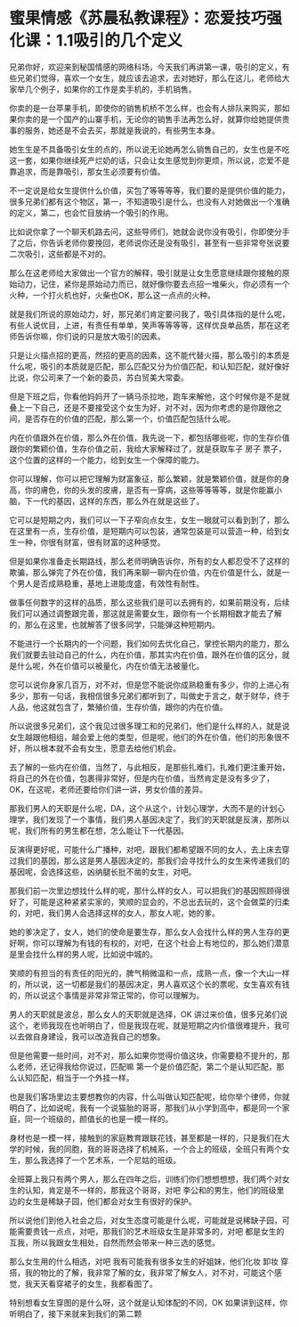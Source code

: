# 蜜果情感《苏晨私教课程》：恋爱技巧强化课：1.1吸引的几个定义

兄弟你好，欢迎来到秘国情感的网络科场，今天我们再讲第一课，吸引的定义，有些兄弟们觉得，喜欢一个女生，就应该去追求，去对她好，那么在这儿，老师给大家举几个例子，如果你的工作是卖手机的，手机销售。

你卖的是一台苹果手机，即使你的销售机桥不怎么样，也会有人排队来购买，那如果你卖的是一个国产的山寨手机，无论你的销售手法再怎么好，就算你给她提供贵事的服务，她还是不会去买，那就是我说的，有些男生本身。

她生生是不具备吸引女生的点的，所以说无论她再怎么销售自己的，女生也是不吃这一套，如果你继续死产烂奶的话，只会让女生感觉到你更烦，所以说，恋爱不是靠追求，而是靠吸引，那女生必须要有价值。

不一定说是给女生提供什么价值，买包了等等等等，我们要的是提供价值的能力，很多兄弟们都有这个物区，第一，不知道吸引是什么，也没有人对她做出一个准确的定义，第二，也会忙目放纳一个吸引的作用。

比如说你拿了一个聊天机路去问，这些导师们，她就会说你没有吸引，你即使分手了之后，你告诉老师你要挽回，老师说你还是没有吸引，甚至有一些非常夸张说要二次吸引，这些都是不对的。

那么在这老师给大家做出一个官方的解释，吸引就是让女生愿意继续跟你接触的原始动力，记住，紧你是原始动力而已，就好像你要去点招一堆柴火，你必须有一个火种，一个打火机也好，火柴也OK，那么这一点点的火种。

就是我们所说的原始动力，好，那兄弟们肯定要问我了，吸引具体指的是什么呢，有些人说优目，上进，有责任有单单，笑声等等等等，这样优良单品质，那在这老师告诉你嘛，你们说的只是放大吸引的因素。

只是让火描点招的更高，然招的更高的因素，这不能代替火描，那么吸引的本质是什么呢，吸引的本质就是匹配，那么匹配又分为价值匹配，和认知匹配，就好像好比说，你公司来了一个新的委员，苏白贸美大常委。

但是下班之后，你看他妈妈开了一辆马杀拉地，跑车来解他，这个时候你是不是就叠上一下自己，还是不要接受这个女生为好，对不对，因为你考虑的是你跟他之间，是否存在的价值的匹配，那么第一个，价值匹配包括什么呢。

内在价值跟外在价值，那么外在价值，我先说一下，都包括哪些呢，你的生存价值跟你的繁颖价值，生存价值之前，我给大家解释过了，就是获取车子 房子 票子，这个位置的这样的一个能力，给到女生一个保障的能力。

你可以理解，你可以把它理解为财富象征，那么繁颖，就是繁颖价值，就是你的身高，你的膚色，你的头发的皮膚，是否有一穿病，这些等等等等，就是你能赢小脑，下一代的基因，这样的东西，那么外在就是这些了。

它可以是短期之内，我们可以一下子窄向点女生，女生一眼就可以看到到了，那么在这里有一点，生存价值，是短期内可以包装，通常包装是可以营造一种，给到女生一种，你很有财富，很有财富的这种感觉。

但是如果你准备走长期路线，那么老师明确告诉你，所有的女人都忍受不了这样的欺骗，那么弹完了外在价值，我们再来聊一聊内在价值，内在价值是什么，就是一个男人是否成熟稳重，基地上进能庞盛，有效性有耐性。

做事任何数字的这样的品质，那么这些我们是可以去拥有的，如果前期没有，后续我们可以通过调整跟完善，那这就是需要女生，跟你有一个长期相数才能去了解的，那么在这里，也就解答了很多同学，只能弹这种短期内。

不能进行一个长期内的一个问题，我们如何去优化自己，掌控长期内的能力，那么我们就要去驻动自己的什么，内在价值，那其实内在价值，跟外在价值的区分，就是什么呢，外在价值可以被量化，内在价值无法被量化。

您可以说你身家几百万，对不对，但是您不能说你成熟稳重有多少，你的上进心有多少，那有一句话，我相信很多兄弟们都听到了，叫做史于言之，献于财华，终于人品，他这就包含了，繁殖价值，生存价值，跟你的内在价值。

所以说很多兄弟们，这个我见过很多理工和的兄弟们，他们是什么样的人，就是说女生越跟他相组，越会爱上他的类型，但是呢，他们的外在价值，他们的形象很不好，所以根本就不会有女生，愿意去给他们机会。

去了解的一些内在价值，当然了，与此相反，是那些扎难们，扎难们更注重开始，将自己的外在价值，包裹得非常好，但是内在价值，当然肯定是没有多少了，OK，在这呢，老师还要给你们讲一讲，男女价值的差异。

那我们男人的天职是什么呢，DA，这个从这个，计划心理学，大而不是的计划心理学，我们发现了一个事情，我们男人基因决定了，我们的天职就是反演，那所以呢，我们所有的男生都在想，怎么能让下一代基因。

反演得更好呢，可能什么广播种，对吧，跟我们都希望跟不同的女人，去上床去穿过我们的基因，那么这是男人基因决定的，那我们会寻找什么的女生来传递我们的基因呢，会选择这些，凶纳腿长批不凿的女生，对吧。

那我们前一次里边想找什么样的呢，那什么样的女人，可以把我们的基因照顾得很好了，可能是这种紧紧实家的，笑顺的显会的，不总出去玩的，这个会做菜的归柔的，对吧，我们男人会选择这样的女人，那女人呢，她的爹。

她的爹决定了，女人，她们的使命是要生存，那么女人会找什么样的男人生存的更好啊，你可以理解为有钱的有权的，对吧，在这个社会上有地位的，那么她们潜意是里会找什么样的男人呢，比如说中城的。

笑顺的有担当的有责任的阳光的，脾气稍微温和一点，成熟一点，像一个大山一样的，所以说，这一切都是我们的基因决定，男人喜欢这个长的票呢，女生喜欢有钱的，所以说这个事情是非常非常正常的，你可以理解为。

男人的天职就是波总，那么女人的天职就是选择，OK 讲过来价值，很多兄弟们说这个，老师我现在也听明白了，但是我现在呢，就是短期之内价值很难提升，我可以去做自身建设，我可以改造我自己的想象。

但是他需要一些时间，对不对，那么如果你觉得价值这块，你需要稳不提升的，那么老师，还记得我给你说过，匹配嘛 第一个是价值匹配，第二个是认知匹配，那么认知匹配，相当于一个外挂一样。

也是我们客场里边主要想教你的内容，什么叫做认知匹配呢，给你举个律师，你就明白了，比如说呢，我有一个说猫胎的哥哥，那我们从小学到高中，都是同一个家庭，同一个班级的，颜值长的也是一模一样的。

身材也是一模一样，接触到的家庭教育跟联花钱，甚至都是一样的，只是我们在大学的时候，我的同胞，我的哥哥选择了机械系，一个合上的班级，全班只有两个女生，那么我选择了一个艺术系，一个尼姑的班级。

全班算上我只有两个男人，那么在四年之后，训练们你们想想想想，我们两个对女生的认知，肯定是不一样的，那我这个哥哥，对吧 李公和的男生，他们的班级里边的女生是稀缺子园，他们都会对女生有很好的保护。

所以说他们到他入社会之后，对女生态度可能是什么呢，可能就是说稀缺子园，可能需要贵钱一点点，对吧，那我们的艺术班级女生是非常多的，对吧 都是女生的互我，所以我跟女生相处，自然而然会带来一种三选的感觉。

那么女生用的什么相选，对吧 我有可能我有很多女生的好姐妹，他们化妆 卸妆 穿搭，我的物比的了解，我非常了解的女，我非常了解女人，对不对，可能这个感觉，我天天看穿裙子的女生，我都看图了。

特别想看女生穿图的是什么呀，这个就是认知体配的不同，OK 如果讲到这样，你听明白了，接下来就来到我们的第二颗